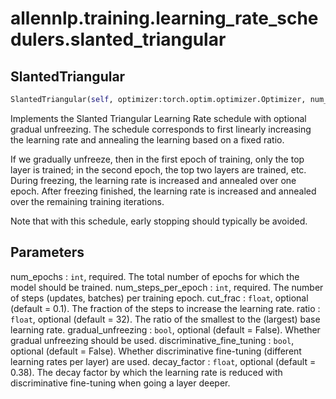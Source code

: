 # allennlp.training.learning_rate_schedulers.slanted_triangular

## SlantedTriangular
```python
SlantedTriangular(self, optimizer:torch.optim.optimizer.Optimizer, num_epochs:int, num_steps_per_epoch:int, cut_frac:float=0.1, ratio:int=32, last_epoch:int=-1, gradual_unfreezing:bool=False, discriminative_fine_tuning:bool=False, decay_factor:float=0.38) -> None
```

Implements the Slanted Triangular Learning Rate schedule with optional gradual
unfreezing. The schedule corresponds to first linearly increasing the learning
rate and annealing the learning based on a fixed ratio.

If we gradually unfreeze, then in the first epoch of training, only the top
layer is trained; in the second epoch, the top two layers are trained, etc.
During freezing, the learning rate is increased and annealed over one epoch.
After freezing finished, the learning rate is increased and annealed over
the remaining training iterations.

Note that with this schedule, early stopping should typically be avoided.

Parameters
----------
num_epochs : ``int``, required.
    The total number of epochs for which the model should be trained.
num_steps_per_epoch : ``int``, required.
    The number of steps (updates, batches) per training epoch.
cut_frac : ``float``, optional (default = 0.1).
    The fraction of the steps to increase the learning rate.
ratio : ``float``, optional (default = 32).
    The ratio of the smallest to the (largest) base learning rate.
gradual_unfreezing : ``bool``, optional (default = False).
    Whether gradual unfreezing should be used.
discriminative_fine_tuning : ``bool``, optional (default = False).
    Whether discriminative fine-tuning (different learning rates per layer)
    are used.
decay_factor : ``float``, optional (default = 0.38).
    The decay factor by which the learning rate is reduced with
    discriminative fine-tuning when going a layer deeper.

